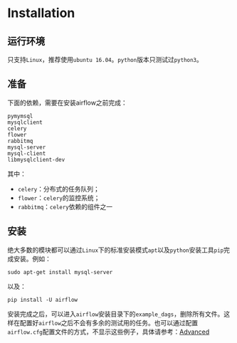 # Installation

## 运行环境

只支持``Linux``，推荐使用``ubuntu 16.04``。``python``版本只测试过``python3``。

## 准备

下面的依赖，需要在安装airflow之前完成：

```
pymymsql
mysqlclient
celery
flower
rabbitmq
mysql-server
mysql-client
libmysqlclient-dev
```

其中：

* ``celery``：分布式的任务队列；
* ``flower``：``celery``的监控系统；
* ``rabbitmq``：``celery``依赖的组件之一

## 安装

绝大多数的模块都可以通过``Linux``下的标准安装模式``apt``以及``python``安装工具``pip``完成安装。例如：

```
sudo apt-get install mysql-server
```

以及：

```
pip install -U airflow
```

安装完成之后，可以进入``airflow``安装目录下的``example_dags``，删除所有文件。这样在配置好``airflow``之后不会有多余的测试用的任务。也可以通过配置``airflow.cfg``配置文件的方式，不显示这些例子，具体请参考：[Advanced](advanced.md)
